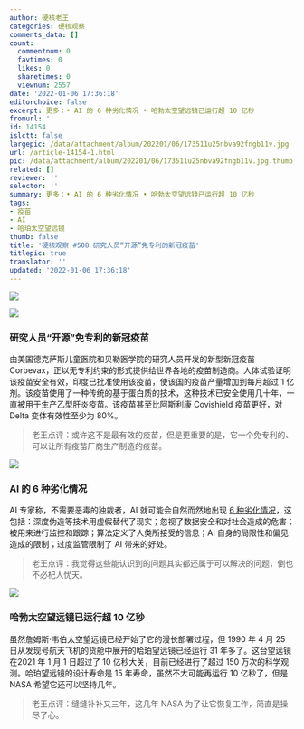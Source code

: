 ```yaml
---
author: 硬核老王
categories: 硬核观察
comments_data: []
count:
  commentnum: 0
  favtimes: 0
  likes: 0
  sharetimes: 0
  viewnum: 2557
date: '2022-01-06 17:36:18'
editorchoice: false
excerpt: 更多：• AI 的 6 种劣化情况 • 哈勃太空望远镜已运行超 10 亿秒
fromurl: ''
id: 14154
islctt: false
largepic: /data/attachment/album/202201/06/173511u25nbva92fngb11v.jpg
url: /article-14154-1.html
pic: /data/attachment/album/202201/06/173511u25nbva92fngb11v.jpg.thumb.jpg
related: []
reviewer: ''
selector: ''
summary: 更多：• AI 的 6 种劣化情况 • 哈勃太空望远镜已运行超 10 亿秒
tags:
- 疫苗
- AI
- 哈珀太空望远镜
thumb: false
title: '硬核观察 #508 研究人员“开源”免专利的新冠疫苗'
titlepic: true
translator: ''
updated: '2022-01-06 17:36:18'
---
```


![](/data/attachment/album/202201/06/173511u25nbva92fngb11v.jpg)


![](/data/attachment/album/202201/06/173521sqypyny60i02mnsy.jpg)


### 研究人员“开源”免专利的新冠疫苗


由美国德克萨斯儿童医院和贝勒医学院的研究人员开发的新型新冠疫苗 Corbevax，正以无专利约束的形式提供给世界各地的疫苗制造商。人体试验证明该疫苗安全有效，印度已批准使用该疫苗，使该国的疫苗产量增加到每月超过 1 亿剂。该疫苗使用了一种传统的基于蛋白质的技术，这种技术已安全使用几十年，一直被用于生产乙型肝炎疫苗。该疫苗甚至比阿斯利康 Covishield 疫苗更好，对 Delta 变体有效性至少为 80%。



> 
> 老王点评：或许这不是最有效的疫苗，但是更重要的是，它一个免专利的、可以让所有疫苗厂商生产制造的疫苗。
> 
> 
> 


![](/data/attachment/album/202201/06/173533etjvvxjs1kxcxzks.jpg)


### AI 的 6 种劣化情况


AI 专家称，不需要恶毒的独裁者，AI 就可能会自然而然地出现 [6 种劣化情况](https://spectrum.ieee.org/ai-worst-case-scenarios)，这包括：深度伪造等技术用虚假替代了现实；忽视了数据安全和对社会造成的危害；被用来进行监控和跟踪；算法定义了人类所接受的信息；AI 自身的局限性和偏见造成的限制；过度监管限制了 AI 带来的好处。



> 
> 老王点评：我觉得这些能认识到的问题其实都还属于可以解决的问题，倒也不必杞人忧天。
> 
> 
> 


![](/data/attachment/album/202201/06/173549tg7667dm9g6pj7z8.jpg)


### 哈勃太空望远镜已运行超 10 亿秒


虽然詹姆斯·韦伯太空望远镜已经开始了它的漫长部署过程，但 1990 年 4 月 25 日从发现号航天飞机的货舱中展开的哈珀望远镜已经运行 31 年多了。这台望远镜在2021 年 1 月 1 日超过了 10 亿秒大关，目前已经进行了超过 150 万次的科学观测。哈珀望远镜的设计寿命是 15 年寿命，虽然不大可能再运行 10 亿秒了，但是 NASA 希望它还可以坚持几年。



> 
> 老王点评：缝缝补补又三年，这几年 NASA 为了让它恢复工作，简直是操尽了心。
> 
> 
>